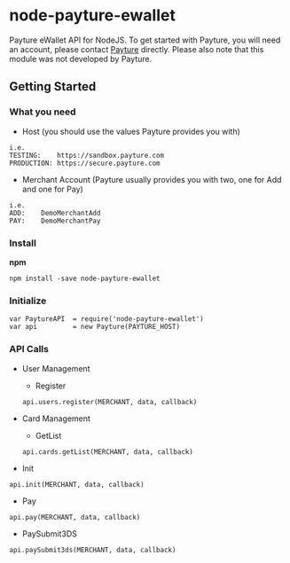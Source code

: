 # node-payture-ewallet
Payture eWallet API for NodeJS. To get started with Payture, you will need an account, please contact [Payture](http://payture.com/) directly. Please also note that this module was not developed by Payture.

## Getting Started

### What you need
- Host (you should use the values Payture provides you with)
```
i.e.
TESTING:    https://sandbox.payture.com
PRODUCTION: https://secure.payture.com
```
- Merchant Account (Payture usually provides you with two, one for Add and one for Pay)
```
i.e.
ADD:    DemoMerchantAdd
PAY:    DemoMerchantPay
```

### Install
**npm**
```
npm install -save node-payture-ewallet
```

### Initialize
```
var PaytureAPI  = require('node-payture-ewallet')
var api         = new Payture(PAYTURE_HOST)
```

### API Calls

- User Management
  - Register
  ```
  api.users.register(MERCHANT, data, callback)
  ```

- Card Management
  - GetList
  ```
  api.cards.getList(MERCHANT, data, callback)
  ```
- Init
```
api.init(MERCHANT, data, callback)
```
- Pay
```
api.pay(MERCHANT, data, callback)
```
- PaySubmit3DS
```
api.paySubmit3ds(MERCHANT, data, callback)
```
